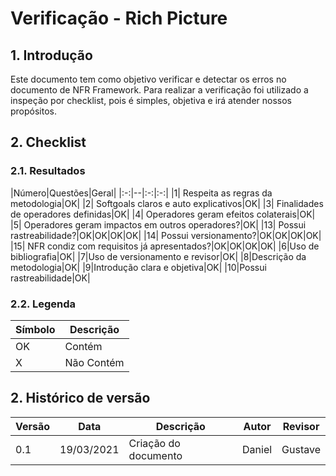 # Verificação - Rich Picture

## 1. Introdução
Este documento tem como objetivo verificar e detectar os erros no documento de NFR Framework. Para realizar a verificação foi utilizado a inspeção por checklist, pois é simples, objetiva e irá atender nossos propósitos.

## 2. Checklist

### 2.1. Resultados

|Número|Questões|Geral|
|:-:|--|:-:|:-:|
|1| Respeita as regras da metodologia|OK|
|2| Softgoals claros e auto explicativos|OK|
|3| Finalidades de operadores definidas|OK|
|4| Operadores geram efeitos colaterais|OK|
|5| Operadores geram impactos em outros operadores?|OK|
|13| Possui rastreabilidade?|OK|OK|OK|OK|
|14| Possui versionamento?|OK|OK|OK|OK|
|15| NFR condiz com requisitos já apresentados?|OK|OK|OK|OK|
|6|Uso de bibliografia|OK|
|7|Uso de versionamento e revisor|OK|
|8|Descrição da metodologia|OK|
|9|Introdução clara e objetiva|OK|
|10|Possui rastreabilidade|OK|

### 2.2. Legenda
|Símbolo|Descrição|
|--|--|
|OK|Contém|
|X|Não Contém|

## 2. Histórico de versão

| Versão | Data       | Descrição                                           | Autor          | Revisor        |
| ------ | ---------- | --------------------------------------------------- | -------------- | -------------- |
| 0.1    | 19/03/2021 | Criação do documento                                | Daniel         | Gustave        |
